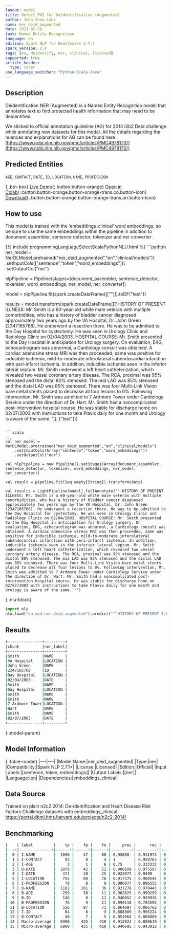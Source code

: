 ```yaml
---
layout: model
title: Detect PHI for Deidentification (Augmented)
author: John Snow Labs
name: ner_deid_augmented
date: 2021-01-20
task: Named Entity Recognition
language: en
edition: Spark NLP for Healthcare 2.7.1
spark_version: 2.4
tags: [en, deidentify, ner, clinical, licensed]
supported: true
article_header:
  type: cover
use_language_switcher: "Python-Scala-Java"
---
```


## Description

Deidentification NER (Augmented) is a Named Entity Recognition model that annotates text to find protected health information that may need to be deidentified.

We sticked to official annotation guideline (AG) for 2014 i2b2 Deid challenge while annotating new datasets for this model. All the details regarding the nuances and explanations for AG can be found here [https://www.ncbi.nlm.nih.gov/pmc/articles/PMC4978170/](https://www.ncbi.nlm.nih.gov/pmc/articles/PMC4978170/)

## Predicted Entities

`AGE`, `CONTACT`, `DATE`, `ID`, `LOCATION`, `NAME`, `PROFESSION`

{:.btn-box}
[Live Demo](https://demo.johnsnowlabs.com/healthcare/NER_DEMOGRAPHICS/){:.button.button-orange}
[Open in Colab](https://github.com/JohnSnowLabs/spark-nlp-workshop/blob/3de6f25c23cd487d829ac3ce444ef19cfbe02631/tutorials/Certification_Trainings/Healthcare/4.Clinical_DeIdentificiation.ipynb){:.button.button-orange.button-orange-trans.co.button-icon}
[Download](https://s3.amazonaws.com/auxdata.johnsnowlabs.com/clinical/models/ner_deid_augmented_en_2.7.1_2.4_1611145829422.zip){:.button.button-orange.button-orange-trans.arr.button-icon}

## How to use

This model is trained with the ‘embeddings_clinical’ word embeddings, so be sure to use the same embeddings within the pipeline in addition to document assembler, sentence detector, tokenizer and ner converter .

<div class="tabs-box" markdown="1">
{% include programmingLanguageSelectScalaPythonNLU.html %}
```python
ner_model = NerDLModel.pretrained("ner_deid_augmented","en","clinical/models")\
	.setInputCols(["sentence","token","word_embeddings"])\
	.setOutputCol("ner")

nlpPipeline = Pipeline(stages=[document_assembler, sentence_detector, tokenizer, word_embeddings, ner_model, ner_converter])

model = nlpPipeline.fit(spark.createDataFrame([[""]]).toDF("text"))

results = model.transform(spark.createDataFrame([['HISTORY OF PRESENT ILLNESS: Mr. Smith is a 60-year-old white male veteran with multiple comorbidities, who has a history of bladder cancer diagnosed approximately two years ago by the VA Hospital, Dr. John Green (2347165768). He underwent a resection there. He was to be admitted to the Day Hospital for cystectomy. He was seen in Urology Clinic and Radiology Clinic on 02/04/2003. HOSPITAL COURSE: Mr. Smith presented to the Day Hospital in anticipation for Urology surgery. On evaluation, EKG, echocardiogram was abnormal, a Cardiology consult was obtained. A cardiac adenosine stress MRI was then proceeded, same was positive for inducible ischemia, mild-to-moderate inferolateral subendocardial infarction with peri-infarct ischemia. In addition, inducible ischemia seen in the inferior lateral septum. Mr. Smith underwent a left heart catheterization, which revealed two vessel coronary artery disease. The RCA, proximal was 95% stenosed and the distal 80% stenosed. The mid LAD was 85% stenosed and the distal LAD was 85% stenosed. There was four Multi-Link Vision bare metal stents placed to decrease all four lesions to 0%. Following intervention, Mr. Smith was admitted to 7 Ardmore Tower under Cardiology Service under the direction of Dr. Hart. Mr. Smith had a noncomplicated post-intervention hospital course. He was stable for discharge home on 02/07/2003 with instructions to take Plavix daily for one month and Urology is aware of the same. ']], ["text"]))

```

```scala
...
val ner_model = NerDLModel.pretrained("ner_deid_augmented","en","clinical/models")
	.setInputCols(Array("sentence","token","word_embeddings"))
	.setOutputCol("ner")

val nlpPipeline = new Pipeline().setStages(Array(document_assembler, sentence_detector, tokenizer, word_embeddings, ner_model, ner_converter))

val result = pipeline.fit(Seq.empty[String]).transform(data)

val results = LightPipeline(model).fullAnnotate('''HISTORY OF PRESENT ILLNESS: Mr. Smith is a 60-year-old white male veteran with multiple comorbidities, who has a history of bladder cancer diagnosed approximately two years ago by the VA Hospital, Dr. John Green (2347165768). He underwent a resection there. He was to be admitted to the Day Hospital for cystectomy. He was seen in Urology Clinic and Radiology Clinic on 02/04/2003. HOSPITAL COURSE: Mr. Smith presented to the Day Hospital in anticipation for Urology surgery. On evaluation, EKG, echocardiogram was abnormal, a Cardiology consult was obtained. A cardiac adenosine stress MRI was then proceeded, same was positive for inducible ischemia, mild-to-moderate inferolateral subendocardial infarction with peri-infarct ischemia. In addition, inducible ischemia seen in the inferior lateral septum. Mr. Smith underwent a left heart catheterization, which revealed two vessel coronary artery disease. The RCA, proximal was 95% stenosed and the distal 80% stenosed. The mid LAD was 85% stenosed and the distal LAD was 85% stenosed. There was four Multi-Link Vision bare metal stents placed to decrease all four lesions to 0%. Following intervention, Mr. Smith was admitted to 7 Ardmore Tower under Cardiology Service under the direction of Dr. Hart. Mr. Smith had a noncomplicated post-intervention hospital course. He was stable for discharge home on 02/07/2003 with instructions to take Plavix daily for one month and Urology is aware of the same.''')
```



{:.nlu-block}
```python
import nlu
nlu.load("en.med_ner.deid.augmented").predict("""HISTORY OF PRESENT ILLNESS: Mr. Smith is a 60-year-old white male veteran with multiple comorbidities, who has a history of bladder cancer diagnosed approximately two years ago by the VA Hospital, Dr. John Green (2347165768). He underwent a resection there. He was to be admitted to the Day Hospital for cystectomy. He was seen in Urology Clinic and Radiology Clinic on 02/04/2003. HOSPITAL COURSE: Mr. Smith presented to the Day Hospital in anticipation for Urology surgery. On evaluation, EKG, echocardiogram was abnormal, a Cardiology consult was obtained. A cardiac adenosine stress MRI was then proceeded, same was positive for inducible ischemia, mild-to-moderate inferolateral subendocardial infarction with peri-infarct ischemia. In addition, inducible ischemia seen in the inferior lateral septum. Mr. Smith underwent a left heart catheterization, which revealed two vessel coronary artery disease. The RCA, proximal was 95% stenosed and the distal 80% stenosed. The mid LAD was 85% stenosed and the distal LAD was 85% stenosed. There was four Multi-Link Vision bare metal stents placed to decrease all four lesions to 0%. Following intervention, Mr. Smith was admitted to 7 Ardmore Tower under Cardiology Service under the direction of Dr. Hart. Mr. Smith had a noncomplicated post-intervention hospital course. He was stable for discharge home on 02/07/2003 with instructions to take Plavix daily for one month and Urology is aware of the same. """)
```

</div>

## Results

```bash
+---------------+---------+
|chunk          |ner_label|
+---------------+---------+
|Smith          |NAME     |
|VA Hospital    |LOCATION |
|John Green     |NAME     |
|2347165768     |ID       |
|Day Hospital   |LOCATION |
|02/04/2003     |DATE     |
|Smith          |NAME     |
|Day Hospital   |LOCATION |
|Smith          |NAME     |
|Smith          |NAME     |
|7 Ardmore Tower|LOCATION |
|Hart           |NAME     |
|Smith          |NAME     |
|02/07/2003     |DATE     |
+---------------+---------+
```

{:.model-param}
## Model Information

{:.table-model}
|---|---|
|Model Name:|ner_deid_augmented|
|Type:|ner|
|Compatibility:|Spark NLP 2.7.1+|
|License:|Licensed|
|Edition:|Official|
|Input Labels:|[sentence, token, embeddings]|
|Output Labels:|[ner]|
|Language:|en|
|Dependencies:|embeddings_clinical|

## Data Source

Trained on plain n2c2 2014: De-identification and Heart Disease Risk Factors Challenge datasets with embeddings_clinical https://portal.dbmi.hms.harvard.edu/projects/n2c2-2014/

## Benchmarking

```bash
|    | label         |    tp |    fp |    fn |     prec |      rec |       f1 |
|---:|--------------:|------:|------:|------:|---------:|---------:|---------:|
|  0 | I-NAME        |  1096 |    47 |    80 | 0.95888  | 0.931973 | 0.945235 |
|  1 | I-CONTACT     |    93 |     0 |     4 | 1        | 0.958763 | 0.978947 |
|  2 | I-AGE         |     3 |     1 |     6 | 0.75     | 0.333333 | 0.461538 |
|  3 | B-DATE        |  2078 |    42 |    52 | 0.980189 | 0.975587 | 0.977882 |
|  4 | I-DATE        |   474 |    39 |    25 | 0.923977 | 0.9499   | 0.936759 |
|  5 | I-LOCATION    |   755 |    68 |    76 | 0.917375 | 0.908544 | 0.912938 |
|  6 | I-PROFESSION  |    78 |     8 |     9 | 0.906977 | 0.896552 | 0.901734 |
|  7 | B-NAME        |  1182 |   101 |    36 | 0.921278 | 0.970443 | 0.945222 |
|  8 | B-AGE         |   259 |    10 |    11 | 0.962825 | 0.959259 | 0.961039 |
|  9 | B-ID          |   146 |     8 |    11 | 0.948052 | 0.929936 | 0.938907 |
| 10 | B-PROFESSION  |    76 |     9 |    21 | 0.894118 | 0.783505 | 0.835165 |
| 11 | B-LOCATION    |   556 |    87 |    71 | 0.864697 | 0.886762 | 0.875591 |
| 12 | I-ID          |    64 |     8 |     3 | 0.888889 | 0.955224 | 0.920863 |
| 13 | B-CONTACT     |    40 |     7 |     5 | 0.851064 | 0.888889 | 0.869565 |
| 14 | Macro-average |  6900 |   435 |   410 | 0.912023 | 0.880619 | 0.896046 |
| 15 | Micro-average |  6900 |   435 |   410 | 0.940695 | 0.943912 | 0.942301 |
```
